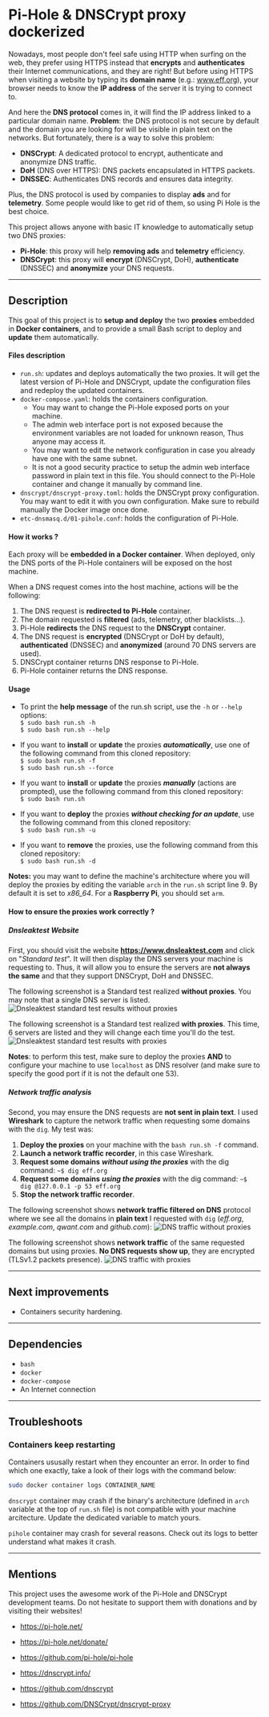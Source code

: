 # Pi-Hole & DNSCrypt proxy dockerized

Nowadays, most people don't feel safe using HTTP when surfing on the web, they prefer using HTTPS instead that **encrypts** and **authenticates** their Internet communications, and they are right! But before using HTTPS when visiting a website by typing its **domain name** (e.g.: www.eff.org), your browser needs to know the **IP address** of the server it is trying to connect to.

And here the **DNS protocol** comes in, it will find the IP address linked to a particular domain name. **Problem**:  the DNS protocol is not secure by default and the domain you are looking for will be visible in plain text on the networks. But fortunately, there is a way to solve this problem:
- **DNSCrypt**: A dedicated protocol to encrypt, authenticate and anonymize DNS traffic.
- **DoH** (DNS over HTTPS): DNS packets encapsulated in HTTPS packets.
- **DNSSEC**: Authenticates DNS records and ensures data integrity.

Plus, the DNS protocol is used by companies to display **ads** and for **telemetry**. Some people would like to get rid of them, so using Pi Hole is the best choice.

This project allows anyone with basic IT knowledge to automatically setup two DNS proxies:
- **Pi-Hole**: this proxy will help **removing ads** and **telemetry** efficiency.
- **DNSCrypt**: this proxy will **encrypt** (DNSCrypt, DoH), **authenticate** (DNSSEC) and **anonymize** your DNS requests.

---

## Description

This goal of this project is to **setup and deploy** the two **proxies** embedded in **Docker containers**, and to provide a small Bash script to deploy and **update** them automatically.

#### Files description

- `run.sh`: updates and deploys automatically the two proxies. It will get the latest version of Pi-Hole and DNSCrypt, update the configuration files and redeploy the updated containers.
- `docker-compose.yaml`: holds the containers configuration.
  - You may want to change the Pi-Hole exposed ports on your machine.
  - The admin web interface port is not exposed because the environment variables are not loaded for unknown reason, Thus anyone may access it.
  - You may want to edit the network configuration in case you already have one with the same subnet.
  - It is not a good security practice to setup the admin web interface password in plain text in this file. You should connect to the Pi-Hole container and change it manually by command line.
- `dnscrypt/dnscrypt-proxy.toml`: holds the DNSCrypt proxy configuration. You may want to edit it with you own configuration. Make sure to rebuild manually the Docker image once done.
- `etc-dnsmasq.d/01-pihole.conf`: holds the configuration of Pi-Hole.


#### How it works ?

Each proxy will be **embedded in a Docker container**. When deployed, only the DNS ports of the Pi-Hole containers will be exposed on the host machine.

When a DNS request comes into the host machine, actions will be the following:
1. The DNS request is **redirected to Pi-Hole** container.
2. The domain requested is **filtered** (ads, telemetry, other blacklists...).
3. Pi-Hole **redirects** the DNS request to the **DNSCrypt** container.
4. The DNS request is **encrypted** (DNSCrypt or DoH by default), **authenticated** (DNSSEC) and **anonymized** (around 70 DNS servers are used).
5. DNSCrypt container returns DNS response to Pi-Hole.
6. Pi-Hole container returns the DNS response.


#### Usage

- To print the **help message** of the run.sh script, use the `-h` or `--help` options:   
`$ sudo bash run.sh -h`   
`$ sudo bash run.sh --help`

- If you want to **install** or **update** the proxies ***automatically***, use one of the following command from this cloned repository:  
`$ sudo bash run.sh -f`   
`$ sudo bash run.sh --force`

- If you want to **install** or **update** the proxies ***manually*** (actions are prompted), use the following command from this cloned repository:  
`$ sudo bash run.sh`

- If you want to **deploy** the proxies ***without checking for an update***, use the following command from this cloned repository:  
`$ sudo bash run.sh -u`

- If you want to **remove** the proxies, use the following command from this cloned repository:  
`$ sudo bash run.sh -d`


**Notes:** you may want to define the machine's architecture where you will deploy the proxies by editing the variable `arch` in the `run.sh` script line 9. By default it is set to *x86_64*. For a **Raspberry Pi**, you should set `arm`.


#### How to ensure the proxies work correctly ?

##### Dnsleaktest Website
First, you should visit the website **https://www.dnsleaktest.com** and click on "*Standard test*". It will then display the DNS servers your machine is requesting to. Thus, it will allow you to ensure the servers are **not always the same** and that they support DNSCrypt, DoH and DNSSEC.

The following screenshot is a Standard test realized **without proxies**. You may note that a single DNS server is listed.
![Dnsleaktest standard test results without proxies](./Screenshots/dnsleaktest_noproxy.png)

The following screenshot is a Standard test realized **with proxies**. This time, 6 servers are listed and they will change each time you'll do the test.
![Dnsleaktest standard test results with proxies](./Screenshots/dnsleaktest_proxy.png)

**Notes**: to perform this test, make sure to deploy the proxies **AND** to configure your machine to use `localhost` as DNS resolver (and make sure to specify the good port if it is not the default one 53).

##### Network traffic analysis
Second, you may ensure the DNS requests are **not sent in plain text**. I used **Wireshark** to capture the network traffic when requesting some domains with the `dig`. My test was:
1. **Deploy the proxies** on your machine with the `bash run.sh -f` command.
2. **Launch a network traffic recorder**, in this case Wireshark.
3. **Request some domains** ***without using the proxies*** with the dig command: `~$ dig eff.org`
4. **Request some domains** ***using the proxies*** with the dig command: `~$ dig @127.0.0.1 -p 53 eff.org`
5. **Stop the network traffic recorder**.

The following screenshot shows **network traffic filtered on DNS** protocol where we see all the domains in **plain text** I requested with `dig` (*eff.org*, *example.com*, *qwant.com* and *github.com*):
![DNS traffic without proxies](./Screenshots/dnstraffic_noproxy.png)

The following screenshot shows **network traffic** of the same requested domains but using proxies. **No DNS requests show up**, they are encrypted (TLSv1.2 packets presence).
![DNS traffic with proxies](./Screenshots/dnstraffic_proxy.png)

---

## Next improvements

- Containers security hardening.

---

## Dependencies

- `bash`
- `docker`
- `docker-compose`
- An Internet connection

---

## Troubleshoots

### Containers keep restarting
Containers ususally restart when they encounter an error. In order to find which one exactly, take a look of their logs with the command below:
```bash
sudo docker container logs CONTAINER_NAME
```

`dnscrypt` container may crash if the binary's architecture (defined in `arch` variable at the top of `run.sh` file) is not compatible with your machine arcitecture. Update the dedicated variable to match yours.

`pihole` container may crash for several reasons. Check out its logs to better understand what makes it crash.

---

## Mentions
This project uses the awesome work of the Pi-Hole and DNSCrypt development teams. Do not hesitate to support them with donations and by visiting their websites!
- https://pi-hole.net/
- https://pi-hole.net/donate/
- https://github.com/pi-hole/pi-hole


- https://dnscrypt.info/
- https://github.com/dnscrypt
- https://github.com/DNSCrypt/dnscrypt-proxy
